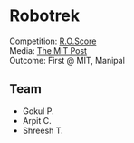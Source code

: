 # Robotrek 
Competition: [R.O.Score](https://unstop.com/competitions/roscore-by-robotrek-techtatva-2020-manipal-institute-of-technology-mit-manipal-132427) <br>
Media: [The MIT Post](https://themitpost.com/techtatva20%E2%81%A0-robotrek/) <br>
Outcome: First @ MIT, Manipal

## Team
- Gokul P.
- Arpit C.
- Shreesh T.
